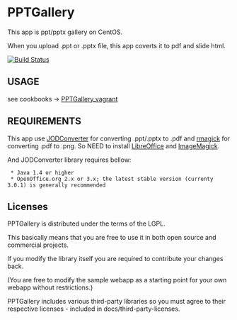 PPTGallery
==========

This app is ppt/pptx gallery on CentOS.

When you upload .ppt or .pptx file, this app coverts it to pdf and slide html.

[![Build Status](https://travis-ci.org/kaakaa/PPTGallery.png?branch=master)](https://travis-ci.org/kaakaa/PPTGallery)

USAGE
-----

see cookbooks -> [PPTGallery_vagrant](http://github.com/kaakaa/PPTGallery_vagrant.git "PPTGallery_vagrant")

REQUIREMENTS
------------

This app use [JODConverter](http://www.artofsolving.com/opensource/jodconverter "JODConverter") for converting .ppt/.pptx to .pdf and [rmagick](https://github.com/rmagick/rmagick "rmagick") for converting .pdf to .png.
So NEED to install [LibreOffice](http://www.libreoffice.org/ "LibreOffice") and [ImageMagick](http://www.imagemagick.org/script/index.php "ImageMagick").

And JODConverter library requires bellow:
```
 * Java 1.4 or higher
 * OpenOffice.org 2.x or 3.x; the latest stable version (currenty 3.0.1) is generally recommended
```



Licenses
--------

PPTGallery is distributed under the terms of the LGPL.

This basically means that you are free to use it in both open source
and commercial projects.

If you modify the library itself you are required to contribute
your changes back.

(You are free to modify the sample webapp as a starting point for your
own webapp without restrictions.)

PPTGallery includes various third-party libraries so you must
agree to their respective licenses - included in docs/third-party-licenses.
